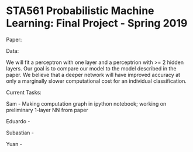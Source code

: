 # STA561 Probabilistic Machine Learning: Final Project - Spring 2019


Paper:

Data:

We will fit a perceptron with one layer and a perceptrion with >= 2 hidden layers. Our goal is to compare our model to the model described in the paper. We believe that a deeper network will have improved accuracy at only a marginally slower computational cost for an individual classification.


Current Tasks:

Sam - Making computation graph in ipython notebook; working on preliminary 1-layer NN from paper


Eduardo - 


Subastian - 


Yuan - 
